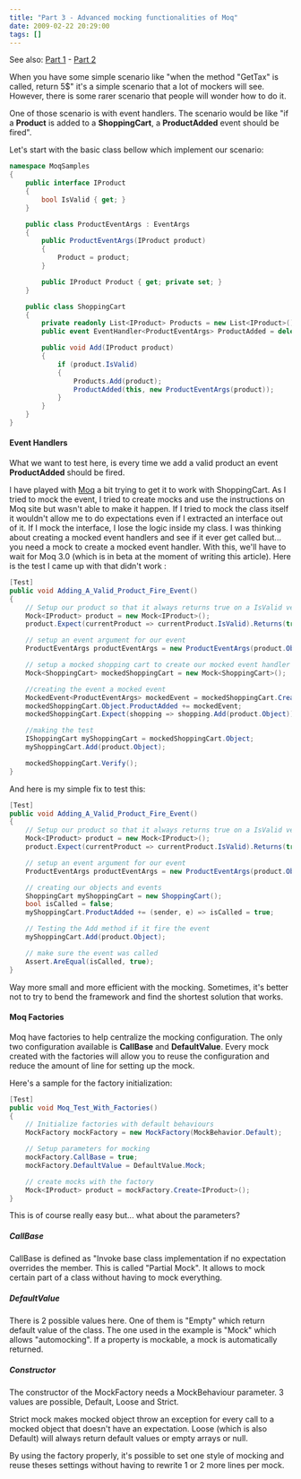 ```yaml
---
title: "Part 3 - Advanced mocking functionalities of Moq"
date: 2009-02-22 20:29:00
tags: []
---
```


See also: [Part 1](http://blog.decayingcode.com/2009/02/part-1-introduction-to-moq.html) - [Part 2](http://blog.decayingcode.com/2009/02/part-2-basic-of-mocking-with-moq.html)

When you have some simple scenario like "when the method "GetTax" is called, return 5$" it's a simple scenario that a lot of mockers will see. However, there is some rarer scenario that people will wonder how to do it.

One of those scenario is with event handlers. The scenario would be like "if a **Product** is added to a **ShoppingCart**, a **ProductAdded** event should be fired".

Let's start with the basic class bellow which implement our scenario:

```cs
namespace MoqSamples
{
    public interface IProduct
    {
        bool IsValid { get; }
    }

    public class ProductEventArgs : EventArgs
    {
        public ProductEventArgs(IProduct product)
        {
            Product = product;
        }

        public IProduct Product { get; private set; }
    }

    public class ShoppingCart
    {
        private readonly List<IProduct> Products = new List<IProduct>();
        public event EventHandler<ProductEventArgs> ProductAdded = delegate { };

        public void Add(IProduct product)
        {
            if (product.IsValid)
            {
                Products.Add(product);
                ProductAdded(this, new ProductEventArgs(product));
            }
        }
    }
}
```

#### Event Handlers

What we want to test here, is every time we add a valid product an event **ProductAdded** should be fired.

I have played with [Moq](http://code.google.com/p/moq/ "Moq") a bit trying to get it to work with ShoppingCart. As I tried to mock the event, I tried to create mocks and use the instructions on Moq site but wasn't able to make it happen. If I tried to mock the class itself it wouldn't allow me to do expectations even if I extracted an interface out of it. If I mock the interface, I lose the logic inside my class. I was thinking about creating a mocked event handlers and see if it ever get called but... you need a mock to create a mocked event handler. With this, we'll have to wait for Moq 3.0 (which is in beta at the moment of writing this article). Here is the test I came up with that didn't work :

```cs
[Test]
public void Adding_A_Valid_Product_Fire_Event()
{
    // Setup our product so that it always returns true on a IsValid verification
    Mock<IProduct> product = new Mock<IProduct>();
    product.Expect(currentProduct => currentProduct.IsValid).Returns(true);

    // setup an event argument for our event
    ProductEventArgs productEventArgs = new ProductEventArgs(product.Object);

    // setup a mocked shopping cart to create our mocked event handler and a true shopping cart to test
    Mock<ShoppingCart> mockedShoppingCart = new Mock<ShoppingCart>();

    //creating the event a mocked event
    MockedEvent<ProductEventArgs> mockedEvent = mockedShoppingCart.CreateEventHandler<ProductEventArgs>();
    mockedShoppingCart.Object.ProductAdded += mockedEvent;
    mockedShoppingCart.Expect(shopping => shopping.Add(product.Object)).Raises(mockedEvent, productEventArgs).Verifiable();

    //making the test
    IShoppingCart myShoppingCart = mockedShoppingCart.Object;
    myShoppingCart.Add(product.Object);

    mockedShoppingCart.Verify();
}
```

And here is my simple fix to test this:

```cs
[Test]
public void Adding_A_Valid_Product_Fire_Event()
{
    // Setup our product so that it always returns true on a IsValid verification
    Mock<IProduct> product = new Mock<IProduct>();
    product.Expect(currentProduct => currentProduct.IsValid).Returns(true);

    // setup an event argument for our event
    ProductEventArgs productEventArgs = new ProductEventArgs(product.Object);

    // creating our objects and events
    ShoppingCart myShoppingCart = new ShoppingCart();
    bool isCalled = false;
    myShoppingCart.ProductAdded += (sender, e) => isCalled = true;

    // Testing the Add method if it fire the event
    myShoppingCart.Add(product.Object);

    // make sure the event was called
    Assert.AreEqual(isCalled, true);
}
```

Way more small and more efficient with the mocking. Sometimes, it's better not to try to bend the framework and find the shortest solution that works.

#### Moq Factories

Moq have factories to help centralize the mocking configuration. The only two configuration available is **CallBase** and **DefaultValue**. Every mock created with the factories will allow you to reuse the configuration and reduce the amount of line for setting up the mock.

Here's a sample for the factory initialization:

```cs
[Test]
public void Moq_Test_With_Factories()
{
    // Initialize factories with default behaviours
    MockFactory mockFactory = new MockFactory(MockBehavior.Default);

    // Setup parameters for mocking
    mockFactory.CallBase = true;
    mockFactory.DefaultValue = DefaultValue.Mock;

    // create mocks with the factory
    Mock<IProduct> product = mockFactory.Create<IProduct>();
}
```

This is of course really easy but... what about the parameters?

##### CallBase

CallBase is defined as "Invoke base class implementation if no expectation overrides the member. This is called "Partial Mock". It allows to mock certain part of a class without having to mock everything.

##### DefaultValue

There is 2 possible values here. One of them is "Empty" which return default value of the class. The one used in the example is "Mock" which allows "automocking". If a property is mockable, a mock is automatically returned.

##### Constructor

The constructor of the MockFactory needs a MockBehaviour parameter. 3 values are possible, Default, Loose and Strict.

Strict mock makes mocked object throw an exception for every call to a mocked object that doesn't have an expectation. Loose (which is also Default) will always return default values or empty arrays or null.

By using the factory properly, it's possible to set one style of mocking and reuse theses settings without having to rewrite 1 or 2 more lines per mock.
